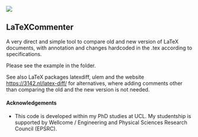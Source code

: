 

![](https://github.com/SebastianoF/LaTeXCommenter/blob/master/example/screenshot_comparison.jpg)

## LaTeXCommenter

A very direct and simple tool to compare old and new version of LaTeX documents, with annotation and changes hardcoded in the .tex according to specifications.

Please see the example in the folder.

See also LaTeX packages latexdiff, ulem and the website https://3142.nl/latex-diff/ for alternatives, where adding comments other than comparing the old and the new version is not needed.


#### Acknowledgements

+ This code is developed within my PhD studies at UCL. My studentship is supported by Wellcome / Engineering and Physical Sciences Research Council (EPSRC).

